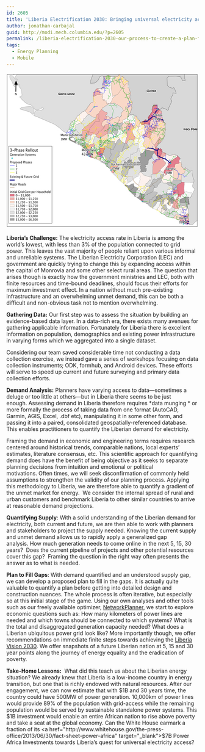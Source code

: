 ```yaml
---
id: 2605
title: 'Liberia Electrification 2030: Bringing universal electricity access to Liberia'
author: jonathan-carbajal
guid: http://modi.mech.columbia.edu/?p=2605
permalink: /liberia-electrification-2030-our-process-to-create-a-plan-for-universal-electricity-access-across-liberia/
tags:
  - Energy Planning
  - Mobile
---
```

<img class="alignnone size-full wp-image-2636" alt="LiberiaElectrification" src="/assets/uploads/blog/2013/09/LiberiaElectrification.jpg" width="576" height="407" />   
  
**Liberia&#8217;s Challenge:** The electricity access rate in Liberia is among the world’s lowest, with less than 3% of the population connected to grid power. This leaves the vast majority of people reliant upon various informal and unreliable systems. <!--more-->The Liberian Electricity Corporation (LEC) and government are quickly trying to change this by expanding access within the capital of Monrovia and some other select rural areas. The question that arises though is exactly how the government ministries and LEC, both with finite resources and time-bound deadlines, should focus their efforts for maximum investment effect. In a nation without much pre-existing infrastructure and an overwhelming unmet demand, this can be both a difficult and non-obvious task not to mention overwhelming. 

  
  
**Gathering Data:** Our first step was to assess the situation by building an evidence-based data layer. In a data-rich era, there exists many avenues for gathering applicable information. Fortunately for Liberia there is excellent information on population, demographics and existing power infrastructure in varying forms which we aggregated into a single dataset.   
  
Considering our team saved considerable time not conducting a data collection exercise, we instead gave a series of workshops focusing on data collection instruments; ODK, formhub, and Android devices. These efforts will serve to speed up current and future surveying and primary data collection efforts.   
  
**Demand Analysis:** Planners have varying access to data—sometimes a deluge or too little at others—but in Liberia there seems to be just enough. Assessing demand in Liberia therefore requires *data munging * or more formally the process of taking data from one format (AutoCAD, Garmin, AGIS, Excel, .dbf etc), manipulating it in some other form, and passing it into a paired, consolidated geospatially-referenced database. This enables practitioners to quantify the Liberian demand for electricity.   
  
Framing the demand in economic and engineering terms requires research centered around historical trends, comparable nations, local experts&#8217; estimates, literature consensus, etc. This scientific approach for quantifying demand does have the benefit of being objective as it seeks to separate planning decisions from intuition and emotional or political motivations. Often times, we will seek disconfirmation of commonly held assumptions to strengthen the validity of our planning process. Applying this methodology to Liberia, we are therefore able to quantify a gradient of the unmet market for energy.  We consider the internal spread of rural and urban customers and benchmark Liberia to other similar countries to arrive at reasonable demand projections.   
  
**Quantifying Supply**: With a solid understanding of the Liberian demand for electricity, both current and future, we are then able to work with planners and stakeholders to project the supply needed. Knowing the current supply and unmet demand allows us to rapidly apply a generalized gap analysis. How much generation needs to come online in the next 5, 15, 30 years?  Does the current pipeline of projects and other potential resources cover this gap?  Framing the question in the right way often presents the answer as to what is needed.   
  
**Plan to Fill Gaps**: With demand quantified and an understood supply gap, we can develop a proposed plan to fill in the gaps. It is actually quite valuable to quantify a plan before getting into detailed design and construction nuances. The whole process is often iterative, but especially so at this initial stage of the game. Using our own analyses and other tools such as our freely available optimizer, [NetworkPlanner][1], we start to explore economic questions such as: How many kilometers of power lines are needed and which towns should be connected to which systems? What is the total and disaggregated generation capacity needed? What does a Liberian ubiquitous power grid look like? More importantly though, we offer recommendations on immediate finite steps towards achieving the <a href="http://cdcliberia.org/Vision_2030_draft.pdf" target="_blank">Liberia Vision 2030</a>. We offer snapshots of a future Liberian nation at 5, 15 and 30 year points along the journey of energy equality and the eradication of poverty.   
  
**Take-Home Lessons:**  What did this teach us about the Liberian energy situation? We already knew that Liberia is a low-income country in energy transition, but one that is richly endowed with natural resources. After our engagement, we can now estimate that with $1B and 30 years time, the country could have 500MW of power generation. 10,000km of power lines would provide 89% of the population with grid-access while the remaining population would be served by sustainable standalone power systems. This $1B investment would enable an entire African nation to rise above poverty and take a seat at the global economy. Can the White House earmark a fraction of its <a href="http://www.whitehouse.gov/the-press-office/2013/06/30/fact-sheet-power-africa" target="_blank">$7B Power Africa Investments</a> towards Liberia&#8217;s quest for universal electricity access?

 [1]: http://networkplanner.modilabs.org/
